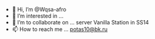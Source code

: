 - 👋 Hi, I’m @Wqsa-afro
- 👀 I’m interested in ... 
- 💞️ I’m to collaborate on ... server Vanilla Station in SS14
- 📫 How to reach me ... potas10@bk.ru

<!---
Wqsa-afro/Wqsa-afro is a ✨ special ✨ repository because its `README.md` (this file) appears on your GitHub profile.
You can click the Preview link to take a look at your changes.
--->
